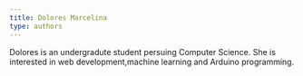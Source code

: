```yaml
---
title: Dolores Marcelina
type: authors
---
```

Dolores is an undergradute student persuing Computer Science. She is interested in web development,machine learning and Arduino programming.
